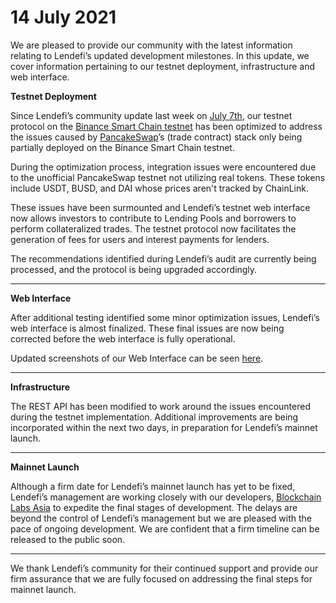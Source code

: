 # 14 July 2021

We are pleased to provide our community with the latest information relating to Lendefi’s updated development milestones. In this update, we cover information pertaining to our testnet deployment, infrastructure and web interface.  
  
**Testnet Deployment**  


Since Lendefi’s community update last week on [July 7th](https://medium.com/lendefi/community-update-d24f46fafa23), our testnet protocol on the [Binance Smart Chain testnet](https://docs.binance.org/guides/testnet.html) has been optimized to address the issues caused by [PancakeSwap](https://pancakeswap.finance/)’s \(trade contract\) stack only being partially deployed on the Binance Smart Chain testnet.   


During the optimization process, integration issues were encountered due to the unofficial PancakeSwap testnet not utilizing real tokens. These tokens include USDT, BUSD, and DAI whose prices aren't tracked by ChainLink.  


These issues have been surmounted and Lendefi’s testnet web interface now allows investors to contribute to Lending Pools and borrowers to perform collateralized trades. The testnet protocol now facilitates the generation of fees for users and interest payments for lenders.   


The recommendations identified during Lendefi’s audit are currently being processed, and the protocol is being upgraded accordingly.  
****

**Web Interface**  


After additional testing identified some minor optimization issues, Lendefi’s web interface is almost finalized. These final issues are now being corrected before the web interface is fully operational. 

Updated screenshots of our Web Interface can be seen [here](https://lendefi.medium.com/community-update-5b789456b70).   
****

**Infrastructure**  


The REST API has been modified to work around the issues encountered during the testnet implementation. Additional improvements are being incorporated within the next two days, in preparation for Lendefi’s mainnet launch.  
****

**Mainnet Launch**  


Although a firm date for Lendefi’s mainnet launch has yet to be fixed, Lendefi’s management are working closely with our developers, [Blockchain Labs Asia](https://blabs.asia/) to expedite the final stages of development. The delays are beyond the control of Lendefi’s management but we are pleased with the pace of ongoing development. We are confident that a firm timeline can be released to the public soon.   
****

We thank Lendefi’s community for their continued support and provide our firm assurance that we are fully focused on addressing the final steps for mainnet launch.

